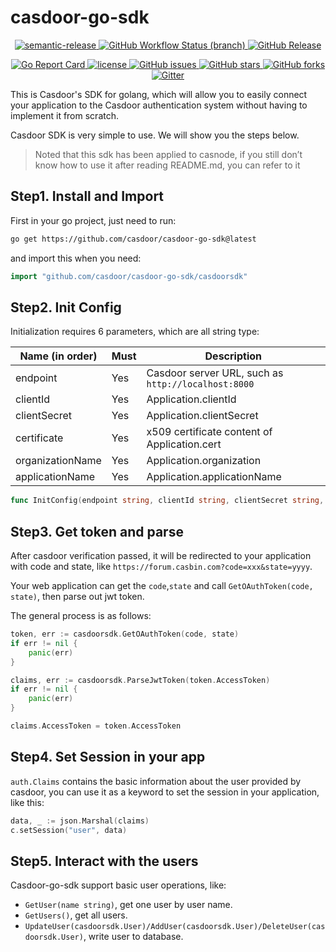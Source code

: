 # casdoor-go-sdk

<p align="center">
  <a href="#badge">
    <img alt="semantic-release" src="https://img.shields.io/badge/%20%20%F0%9F%93%A6%F0%9F%9A%80-semantic--release-e10079.svg">
  </a>
  <a href="https://github.com/casdoor/casdoor-go-sdk/actions/workflows/ci.yml">
    <img alt="GitHub Workflow Status (branch)" src="https://img.shields.io/github/workflow/status/casdoor/casdoor-go-sdk/Go">
  </a>
  <a href="https://github.com/casdoor/casdoor-go-sdk/releases/latest">
    <img alt="GitHub Release" src="https://img.shields.io/github/v/release/casdoor/casdoor-go-sdk.svg">
  </a>
</p>

<p align="center">
  <a href="https://goreportcard.com/report/github.com/casdoor/casdoor-go-sdk">
    <img alt="Go Report Card" src="https://goreportcard.com/badge/github.com/casdoor/casdoor-go-sdk?style=flat-square">
  </a>
  <a href="https://github.com/casdoor/casdoor-go-sdk/blob/master/LICENSE">
    <img src="https://img.shields.io/github/license/casdoor/casdoor-go-sdk?style=flat-square" alt="license">
  </a>
  <a href="https://github.com/casdoor/casdoor-go-sdk/issues">
    <img alt="GitHub issues" src="https://img.shields.io/github/issues/casdoor/casdoor-go-sdk?style=flat-square">
  </a>
  <a href="#">
    <img alt="GitHub stars" src="https://img.shields.io/github/stars/casdoor/casdoor-go-sdk?style=flat-square">
  </a>
  <a href="https://github.com/casdoor/casdoor-go-sdk/network">
    <img alt="GitHub forks" src="https://img.shields.io/github/forks/casdoor/casdoor-go-sdk?style=flat-square">
  </a>
  <a href="https://gitter.im/casbin/casdoor">
    <img alt="Gitter" src="https://badges.gitter.im/casbin/casdoor.svg?style=flat-square">
  </a>
</p>

This is Casdoor's SDK for golang, which will allow you to easily connect your application to the Casdoor authentication system without having to implement it from scratch.

Casdoor SDK is very simple to use. We will show you the steps below.

> Noted that this sdk has been applied to casnode, if you still don’t know how to use it after reading README.md, you can refer to it

## Step1. Install and Import

First in your go project, just need to run:

```bash
go get https://github.com/casdoor/casdoor-go-sdk@latest
```

and import this when you need:

```go
import "github.com/casdoor/casdoor-go-sdk/casdoorsdk"
```

## Step2. Init Config

Initialization requires 6 parameters, which are all string type:

| Name (in order)  | Must | Description                                         |
| ---------------- | ---- | --------------------------------------------------- |
| endpoint         | Yes  | Casdoor server URL, such as `http://localhost:8000` |
| clientId         | Yes  | Application.clientId                                |
| clientSecret     | Yes  | Application.clientSecret                            |
| certificate      | Yes  | x509 certificate content of Application.cert        |
| organizationName | Yes  | Application.organization                            |
| applicationName  | Yes  | Application.applicationName                         |

```go
func InitConfig(endpoint string, clientId string, clientSecret string, certificate string, organizationName string, applicationName string)
```

## Step3. Get token and parse

After casdoor verification passed, it will be redirected to your application with code and state, like `https://forum.casbin.com?code=xxx&state=yyyy`.

Your web application can get the `code`,`state` and call `GetOAuthToken(code, state)`, then parse out jwt token.

The general process is as follows:

```go
token, err := casdoorsdk.GetOAuthToken(code, state)
if err != nil {
	panic(err)
}

claims, err := casdoorsdk.ParseJwtToken(token.AccessToken)
if err != nil {
	panic(err)
}

claims.AccessToken = token.AccessToken
```

## Step4. Set Session in your app

`auth.Claims` contains the basic information about the user provided by casdoor, you can use it as a keyword to set the session in your application, like this:

```go
data, _ := json.Marshal(claims)
c.setSession("user", data)
```

## Step5. Interact with the users

Casdoor-go-sdk support basic user operations, like:

- `GetUser(name string)`, get one user by user name.
- `GetUsers()`, get all users.
- `UpdateUser(casdoorsdk.User)/AddUser(casdoorsdk.User)/DeleteUser(casdoorsdk.User)`, write user to database.
